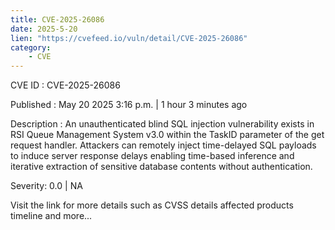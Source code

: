 ```yaml
---
title: CVE-2025-26086
date: 2025-5-20
lien: "https://cvefeed.io/vuln/detail/CVE-2025-26086"
category:
    - CVE
---
```


CVE ID : CVE-2025-26086

Published :  May 20
2025
3:16 p.m. | 1 hour
3 minutes ago

Description : An unauthenticated blind SQL injection vulnerability exists in RSI Queue Management System v3.0 within the TaskID parameter of the get request handler. Attackers can remotely inject time-delayed SQL payloads to induce server response delays
enabling time-based inference and iterative extraction of sensitive database contents without authentication.

Severity: 0.0 | NA

Visit the link for more details
such as CVSS details
affected products
timeline
and more...
